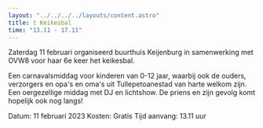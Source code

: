```yaml
---
layout: "../../../../layouts/content.astro"
title: t Keikesbal
time: "13.11 - 17.11"
---
```


Zaterdag 11 februari organiseerd buurthuis Keijenburg in samenwerking met OVW8 voor haar 6e keer het keikesbal.

Een carnavalsmiddag voor kinderen van 0-12 jaar, waarbij ook de ouders, verzorgers en opa's en oma's uit Tullepetoanestad van harte welkom zijn.
Een oergezellige middag met DJ en lichtshow. De priens en zijn gevolg komt hopelijk ook nog langs!

Datum: 11 februari 2023
Kosten: Gratis
Tijd aanvang: 13.11 uur
      
